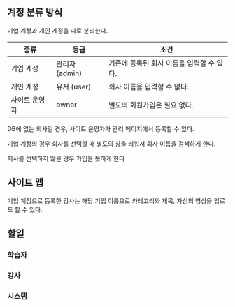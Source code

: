 ## 계정 분류 방식
기업 계정과 개인 계정을 따로 분리한다.

| 종류      | 등급          | 조건                       |
|---------|-------------|--------------------------|
| 기업 계정   | 관리자 (admin) | 기존에 등록된 회사 이름을 입력할 수 있다. |
| 개인 계정   | 유저 (user)   | 회사 이름을 입력할 수 없다.         |
| 사이트 운영자 | owner       | 별도의 회원가입은 필요 없다.         |

DB에 없는 회사일 경우, 사이트 운영자가 관리 페이지에서 등록할 수 있다.

기업 계정의 경우 회사를 선택할 때 별도의 창을 띄워서 회사 이름을 검색하게 한다.

회사를 선택하지 않을 경우 가입을 못하게 한다

## 사이트 맵
기업 계정으로 등록한 강사는 해당 기업 이름으로 카테고리와 제목, 자신의 영상을 업로드 할 수 있다.


## 할일
### 학습자

### 강사

### 시스템